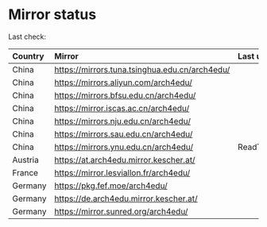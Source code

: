 <script src="./time.js"></script>
# Mirror status
Last check: <script type="text/javascript">localize(1680748354.260719);</script>

|Country|Mirror|Last update|
|:------|:-----|:----------|
|China|https://mirrors.tuna.tsinghua.edu.cn/arch4edu/|<script type="text/javascript">localize(1680719759);</script>|
|China|https://mirrors.aliyun.com/arch4edu/|<script type="text/javascript">localize(1680676427);</script>|
|China|https://mirrors.bfsu.edu.cn/arch4edu/|<script type="text/javascript">localize(1680719759);</script>|
|China|https://mirror.iscas.ac.cn/arch4edu/|<script type="text/javascript">localize(1680719759);</script>|
|China|https://mirrors.nju.edu.cn/arch4edu/|<script type="text/javascript">localize(1680676427);</script>|
|China|https://mirrors.sau.edu.cn/arch4edu/|<script type="text/javascript">localize(1673850842);</script>|
|China|https://mirrors.ynu.edu.cn/arch4edu/|ReadTimeout|
|Austria|https://at.arch4edu.mirror.kescher.at/|<script type="text/javascript">localize(1680719759);</script>|
|France|https://mirror.lesviallon.fr/arch4edu/|<script type="text/javascript">localize(1680719759);</script>|
|Germany|https://pkg.fef.moe/arch4edu/|<script type="text/javascript">localize(1680719759);</script>|
|Germany|https://de.arch4edu.mirror.kescher.at/|<script type="text/javascript">localize(1680719759);</script>|
|Germany|https://mirror.sunred.org/arch4edu/|<script type="text/javascript">localize(1680719759);</script>|

<script src="./tablefilter/tablefilter.js"></script>
<script src="./table.js"></script>